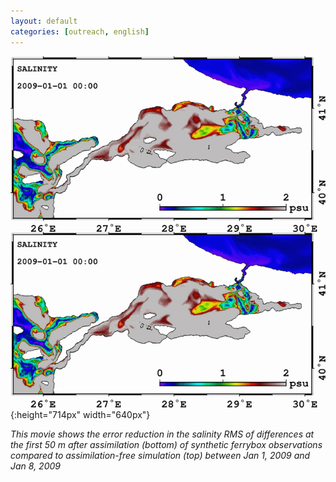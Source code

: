```yaml
---
layout: default
categories: [outreach, english]
---
```


![a](../pics/INO_FB001_2009_SAL.gif){:height="714px" width="640px"}

*This movie shows the error reduction in the salinity RMS of differences at the
first 50 m after assimilation (bottom) of synthetic ferrybox observations
compared to assimilation-free simulation (top) between Jan 1, 2009 and Jan 8,
2009*
